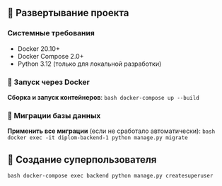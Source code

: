 ## 🚀 Развертывание проекта

### Системные требования
- Docker 20.10+
- Docker Compose 2.0+
- Python 3.12 (только для локальной разработки)

### 🐳 Запуск через Docker

**Сборка и запуск контейнеров**:
```bash docker-compose up --build```

### 🔄 Миграции базы данных
**Применить все миграции** (если не сработало автоматически):
```bash docker exec -it diplom-backend-1 python manage.py migrate```

## 👑 Создание суперпользователя
```bash docker-compose exec backend python manage.py createsuperuser```
